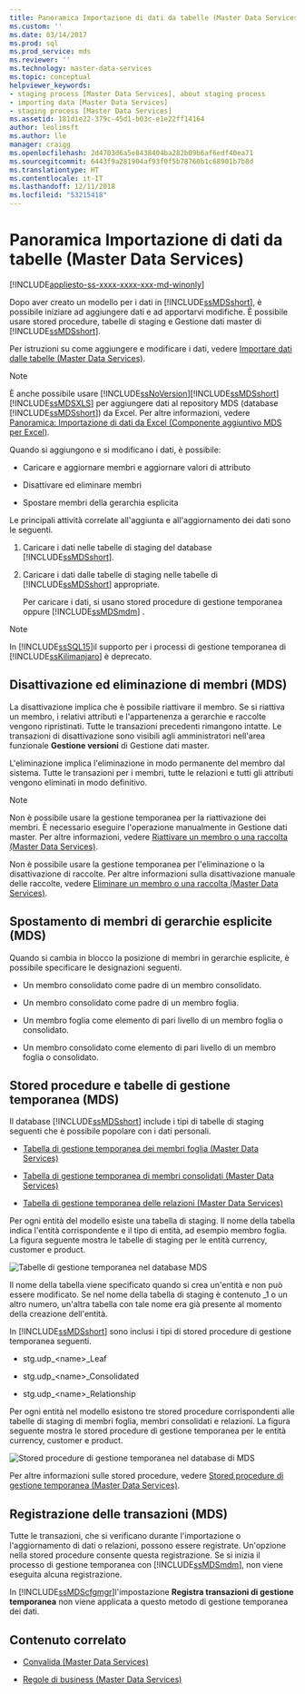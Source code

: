 ```yaml
---
title: Panoramica Importazione di dati da tabelle (Master Data Services) | Microsoft Docs
ms.custom: ''
ms.date: 03/14/2017
ms.prod: sql
ms.prod_service: mds
ms.reviewer: ''
ms.technology: master-data-services
ms.topic: conceptual
helpviewer_keywords:
- staging process [Master Data Services], about staging process
- importing data [Master Data Services]
- staging process [Master Data Services]
ms.assetid: 181d1e22-379c-45d1-b03c-e1e22ff14164
author: leolimsft
ms.author: lle
manager: craigg
ms.openlocfilehash: 2d4703d6a5e8438404ba282b09b6af6edf40ea71
ms.sourcegitcommit: 6443f9a281904af93f0f5b78760b1c68901b7b8d
ms.translationtype: HT
ms.contentlocale: it-IT
ms.lasthandoff: 12/11/2018
ms.locfileid: "53215418"
---
```

# <a name="overview-importing-data-from-tables-master-data-services"></a>Panoramica Importazione di dati da tabelle (Master Data Services)

[!INCLUDE[appliesto-ss-xxxx-xxxx-xxx-md-winonly](../includes/appliesto-ss-xxxx-xxxx-xxx-md-winonly.md)]

  Dopo aver creato un modello per i dati in [!INCLUDE[ssMDSshort](../includes/ssmdsshort-md.md)], è possibile iniziare ad aggiungere dati e ad apportarvi modifiche.   È possibile usare stored procedure, tabelle di staging e Gestione dati master di [!INCLUDE[ssMDSshort](../includes/ssmdsshort-md.md)].  
  
 Per istruzioni su come aggiungere e modificare i dati, vedere [Importare dati dalle tabelle &#40;Master Data Services&#41;](../master-data-services/import-data-from-tables-master-data-services.md).  
  
> [!NOTE]
>  È anche possibile usare [!INCLUDE[ssNoVersion](../includes/ssnoversion-md.md)][!INCLUDE[ssMDSshort](../includes/ssmdsshort-md.md)][!INCLUDE[ssMDSXLS](../includes/ssmdsxls-md.md)] per aggiungere dati al repository MDS (database [!INCLUDE[ssMDSshort](../includes/ssmdsshort-md.md)]) da Excel. Per altre informazioni, vedere [Panoramica: Importazione di dati da Excel &#40;Componente aggiuntivo MDS per Excel&#41;](../master-data-services/microsoft-excel-add-in/overview-importing-data-from-excel-mds-add-in-for-excel.md).  
  
 Quando si aggiungono e si modificano i dati, è possibile:  
  
-   Caricare e aggiornare membri e aggiornare valori di attributo  
  
-   Disattivare ed eliminare membri  
  
-   Spostare membri della gerarchia esplicita  
  
 Le principali attività correlate all'aggiunta e all'aggiornamento dei dati sono le seguenti.  
  
1.  Caricare i dati nelle tabelle di staging del database [!INCLUDE[ssMDSshort](../includes/ssmdsshort-md.md)].  
  
2.  Caricare i dati dalle tabelle di staging nelle tabelle di [!INCLUDE[ssMDSshort](../includes/ssmdsshort-md.md)] appropriate.  
  
     Per caricare i dati, si usano stored procedure di gestione temporanea oppure [!INCLUDE[ssMDSmdm](../includes/ssmdsmdm-md.md)] .  
  
> [!NOTE]  
>  In [!INCLUDE[ssSQL15](../includes/sssql15-md.md)]il supporto per i processi di gestione temporanea di [!INCLUDE[ssKilimanjaro](../includes/sskilimanjaro-md.md)] è deprecato.  
  
## <a name="deactivating-and-deleting-members-mds"></a>Disattivazione ed eliminazione di membri (MDS)  
 La disattivazione implica che è possibile riattivare il membro. Se si riattiva un membro, i relativi attributi e l'appartenenza a gerarchie e raccolte vengono ripristinati. Tutte le transazioni precedenti rimangono intatte. Le transazioni di disattivazione sono visibili agli amministratori nell'area funzionale **Gestione versioni** di Gestione dati master.  
  
 L'eliminazione implica l'eliminazione in modo permanente del membro dal sistema. Tutte le transazioni per i membri, tutte le relazioni e tutti gli attributi vengono eliminati in modo definitivo.  
  
> [!NOTE]  
>  Non è possibile usare la gestione temporanea per la riattivazione dei membri. È necessario eseguire l'operazione manualmente in Gestione dati master. Per altre informazioni, vedere [Riattivare un membro o una raccolta &#40;Master Data Services&#41;](../master-data-services/reactivate-a-member-or-collection-master-data-services.md).  
>   
>  Non è possibile usare la gestione temporanea per l'eliminazione o la disattivazione di raccolte. Per altre informazioni sulla disattivazione manuale delle raccolte, vedere [Eliminare un membro o una raccolta &#40;Master Data Services&#41;](../master-data-services/delete-a-member-or-collection-master-data-services.md).  
  
## <a name="moving-explicit-hierarchy-members-mds"></a>Spostamento di membri di gerarchie esplicite (MDS)  
 Quando si cambia in blocco la posizione di membri in gerarchie esplicite, è possibile specificare le designazioni seguenti.  
  
-   Un membro consolidato come padre di un membro consolidato.  
  
-   Un membro consolidato come padre di un membro foglia.  
  
-   Un membro foglia come elemento di pari livello di un membro foglia o consolidato.  
  
-   Un membro consolidato come elemento di pari livello di un membro foglia o consolidato.  
  
## <a name="staging-tables-and-stored-procedures-mds"></a>Stored procedure e tabelle di gestione temporanea (MDS)  
 Il database [!INCLUDE[ssMDSshort](../includes/ssmdsshort-md.md)] include i tipi di tabelle di staging seguenti che è possibile popolare con i dati personali.  
  
-   [Tabella di gestione temporanea dei membri foglia &#40;Master Data Services&#41;](../master-data-services/leaf-member-staging-table-master-data-services.md)  
  
-   [Tabella di gestione temporanea di membri consolidati &#40;Master Data Services&#41;](../master-data-services/consolidated-member-staging-table-master-data-services.md)  
  
-   [Tabella di gestione temporanea delle relazioni &#40;Master Data Services&#41;](../master-data-services/relationship-staging-table-master-data-services.md)  
  
 Per ogni entità del modello esiste una tabella di staging. Il nome della tabella indica l'entità corrispondente e il tipo di entità, ad esempio membro foglia. La figura seguente mostra le tabelle di staging per le entità currency, customer e product.  
  
 ![Tabelle di gestione temporanea nel database MDS](../master-data-services/media/mds-staging-tables.png "Tabelle di gestione temporanea nel database MDS")  
  
 Il nome della tabella viene specificato quando si crea un'entità e non può essere modificato. Se nel nome della tabella di staging è contenuto _1 o un altro numero, un'altra tabella con tale nome era già presente al momento della creazione dell'entità.  
  
 In [!INCLUDE[ssMDSshort](../includes/ssmdsshort-md.md)] sono inclusi i tipi di stored procedure di gestione temporanea seguenti.  
  
-   stg.udp_\<name>_Leaf  
  
-   stg.udp_\<name>_Consolidated  
  
-   stg.udp_\<name>_Relationship  
  
 Per ogni entità nel modello esistono tre stored procedure corrispondenti alle tabelle di staging di membri foglia, membri consolidati e relazioni.  La figura seguente mostra le stored procedure di gestione temporanea per le entità currency, customer e product.  
  
 ![Stored procedure di gestione temporanea nel database di MDS](../master-data-services/media/mds-staging-storedprocedures.png "Stored procedure di gestione temporanea nel database di MDS")  
  
 Per altre informazioni sulle stored procedure, vedere [Stored procedure di gestione temporanea &#40;Master Data Services&#41;](../master-data-services/staging-stored-procedure-master-data-services.md).  
  
## <a name="logging-transactions-mds"></a>Registrazione delle transazioni (MDS)  
 Tutte le transazioni, che si verificano durante l'importazione o l'aggiornamento di dati o relazioni, possono essere registrate. Un'opzione nella stored procedure consente questa registrazione. Se si inizia il processo di gestione temporanea con [!INCLUDE[ssMDSmdm](../includes/ssmdsmdm-md.md)], non viene eseguita alcuna registrazione.  
  
 In [!INCLUDE[ssMDScfgmgr](../includes/ssmdscfgmgr-md.md)]l'impostazione **Registra transazioni di gestione temporanea** non viene applicata a questo metodo di gestione temporanea dei dati.  
  
## <a name="related-content"></a>Contenuto correlato  
  
-   [Convalida &#40;Master Data Services&#41;](../master-data-services/validation-master-data-services.md)  
  
-   [Regole di business &#40;Master Data Services&#41;](../master-data-services/business-rules-master-data-services.md)  
  
  
